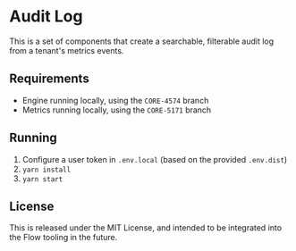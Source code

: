 Audit Log
=========

This is a set of components that create a searchable, filterable audit log from a tenant's metrics events.

## Requirements

* Engine running locally, using the `CORE-4574` branch
* Metrics running locally, using the `CORE-5171` branch

## Running

1. Configure a user token in `.env.local` (based on the provided `.env.dist`)
1. `yarn install`
1. `yarn start`

## License

This is released under the MIT License, and intended to be integrated into the Flow tooling in the future.
